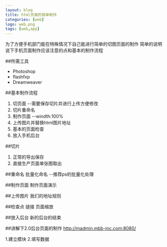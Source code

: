 ```yaml
---
layout: blog
title: html页面的简单制作
categories: [web]
logo: web.png 
tags: [web,app]
---
```


为了方便手机部门能在特殊情况下自己能进行简单的切图页面的制作
简单的说明说下手机页面制作应该注意的点和基本的制作流程

##所需工具

- Photoshop
- flashfxp
- Dreamweaver

##基本制作流程

1. 切页面  --需要保存切片并进行上传方便修改
2. 切片重命名 
3. 制作页面 --windth:100%
4. 上传图片并替换html图片地址
5. 基本的页面检查
6. 放入手机后台

##切片
1. 正常的导出保存
2. 直接生产页面单张图取出

##重命名
批量化命名   --推荐ps的批量化处理 

##制作页面
制作页面演示

##上传图片
我们的地址规则

##检查点
链接
页面缩放

##放入后台
新的后台的结束


##讲解下2.0后台页面的制作
http://madmin.mbb-inc.com:8080/

1.建立模块
2.填写数据
















